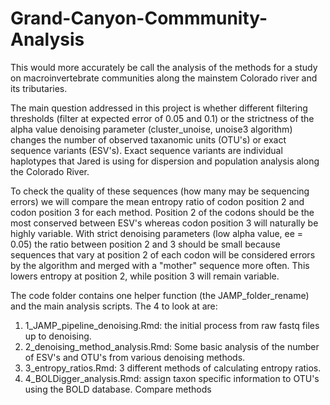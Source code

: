 # Grand-Canyon-Commmunity-Analysis

<p>This would more accurately be call the analysis of the methods for a study on macroinvertebrate communities along the mainstem Colorado river and its tributaries. </p>

<p>The main question addressed in this project is whether different filtering thresholds (filter at expected error of 0.05 and 0.1) or the strictness of the alpha value denoising parameter (cluster_unoise, unoise3 algorithm) changes the number of observed taxanomic units (OTU's) or exact sequence variants (ESV's). Exact sequence variants are individual haplotypes that Jared is using for dispersion and population analysis along the Colorado River. </p>

<p>To check the quality of these sequences (how many may be sequencing errors) we will compare the mean entropy ratio of codon position 2 and codon position 3 for each method. Position 2 of the codons should be the most conserved between ESV's whereas codon position 3 will naturally be highly variable. With strict denoising parameters (low alpha value, ee = 0.05) the ratio between position 2 and 3 should be small because sequences that vary at position 2 of each codon will be considered errors by the algorithm and merged with a "mother" sequence more often. This lowers entropy at position 2, while position 3 will remain variable.</p>

The code folder contains one helper function (the JAMP_folder_rename) and the main analysis scripts. The 4 to look at are:
  1. 1_JAMP_pipeline_denoising.Rmd: the initial process from raw fastq files up to denoising.
  2. 2_denoising_method_analysis.Rmd: Some basic analysis of the number of ESV's and OTU's from various denoising methods.
  3. 3_entropy_ratios.Rmd: 3 different methods of calculating entropy ratios.
  4. 4_BOLDigger_analysis.Rmd: assign taxon specific information to OTU's using the BOLD database. Compare methods
